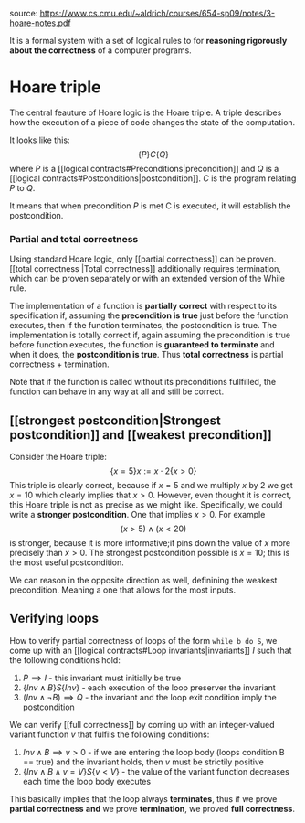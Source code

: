 source: https://www.cs.cmu.edu/~aldrich/courses/654-sp09/notes/3-hoare-notes.pdf

It is a formal system with a set of logical rules to for **reasoning rigorously about the correctness** of a computer programs.

# Hoare triple
The central feauture of Hoare logic is the Hoare triple. A triple describes how the execution of a piece of code changes the state of the computation. 

It looks like this:
$$ \{P\}C\{Q\} $$
where $P$ is a [[logical contracts#Preconditions|precondition]] and $Q$ is a [[logical contracts#Postconditions|postcondition]]. $C$ is the program relating $P$ to $Q$.

It means that when precondition $P$ is met C is executed, it will establish the postcondition.

### Partial and total correctness
Using standard Hoare logic, only [[partial correctness]] can be proven. [[total correctness |Total correctness]] additionally requires termination, which can be proven separately or with an extended version of the While rule.

The implementation of a function is **partially correct** with respect to its specification if, assuming the **precondition is true** just before the function executes, then if the function terminates, the postcondition is true. The implementation is totally correct if, again assuming the precondition is true before function executes, the function is **guaranteed to terminate** and when it does, the **postcondition is true**. Thus **total correctness** is partial correctness + termination.

Note that if the function is called without its preconditions fullfilled, the function can behave in any way at all and still be correct.

## [[strongest postcondition|Strongest postcondition]] and [[weakest precondition]]

Consider the Hoare triple:$$ \{x = 5\} x:= x \cdot 2 \{x >0\} $$
This triple is clearly correct, because if $x=5$ and we multiply $x$ by $2$ we get $x = 10$ which clearly implies that $x>0$. However, even thought it is correct, this Hoare triple is not as precise as we might like. Specifically, we could write a **stronger postcondition**. One that implies $x > 0$. For example $$ (x > 5)  \land (x < 20) $$
is stronger, because it is more informative;it pins down the value of $x$ more precisely than $x > 0$. The strongest postcondition possible is $x = 10$; this is the most useful postcondition.

We can reason in the opposite direction as well, definining the weakest precondition. Meaning a one that allows for the most inputs. 

## Verifying loops

How to verify partial correctness of loops of the form `while b do S`, we come up with an [[logical contracts#Loop invariants|invariants]] $I$ such that the following conditions hold:
1. $P\implies I$ - this invariant must initially be true
2. $\{Inv \land B\} S \{Inv\}$ - each execution of the loop preserver the invariant
3. $(Inv \land \lnot{B}) \implies Q$ - the invariant and the loop exit condition imply the postcondition

We can verify [[full correctness]] by coming up with an integer-valued variant function $v$ that fulfils the following conditions:
1. $Inv \land B \implies v > 0$ - if we are entering the loop body (loops condition B == true) and the invariant holds, then $v$ must be strictily positive
2. $\{Inv \land B \land v = V\} S \{v < V\}$ - the value of the variant function decreases each time the loop body executes

This basically implies that the loop always **terminates**, thus if we prove **partial correctness** **and** we prove **termination**, we proved **full correctness**.
